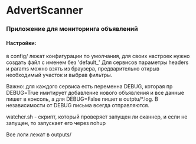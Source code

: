 # AdvertScanner

### Приложение для мониторинга объявлений

#### Настройки: 
в config/ лежат конфигурации по умолчания, для своих настроек нужно создать файл с именем без 'default_'
Для сервисов параметры headers и params можно взять из браузера, предварительно открыв необходимый участок и выбрав фильтры.

Важно: для каждого сервиса есть переменна DEBUG, которая пр DEBUG=True имитирует добавление нового объявления и все данные пишет в консоль, а для DEBUG=False пишет в outptu/*.log. В независимости от DEBUG письма всегда отправляются.

watcher.sh - скрипт, который проверяет запущен ли сканнер, и если не запущен, то запускает его через nohup

Все логи лежат в outputs/

